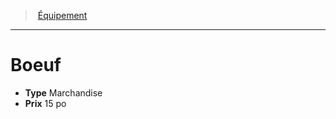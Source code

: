 ﻿---
!Equipment
Type: Marchandise
Price: 15 po
Id: equipment_hd.md#boeuf
ParentLink: equipment_hd.md#Équipement
Name: Boeuf
ParentName: Équipement
NameLevel: 1
---
> [Équipement](hd_equipment.md)

---

# Boeuf

- **Type** Marchandise
- **Prix** 15 po

